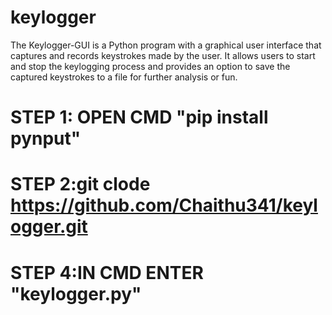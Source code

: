 # keylogger
The Keylogger-GUI is a Python program with a graphical user interface that captures and records keystrokes made by the user. It allows users to start and stop the keylogging process and provides an option to save the captured keystrokes to a file for further analysis or fun.
# STEP 1: OPEN CMD "pip install pynput"
# STEP 2:git clode https://github.com/Chaithu341/keylogger.git
# STEP 4:IN CMD ENTER "keylogger.py"
